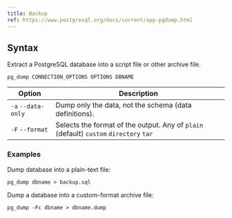 ```yaml
---
title: Backup
ref: https://www.postgresql.org/docs/current/app-pgdump.html
---
```


## Syntax

Extract a PostgreSQL database into a script file or other archive file.

```shell
pg_dump CONNECTION_OPTIONS OPTIONS DBNAME
```

| Option | Description |
| --- | --- |
| `-a` `--data-only` | Dump only the data, not the schema (data definitions). |
| `-F` `--format` | Selects the format of the output. Any of `plain` (default) `custom` `directory` `tar` |

### Examples

Dump database into a plain-text file:

```shell
pg_dump dbname > backup.sql
```

Dump a database into a custom-format archive file:

```shell
pg_dump -Fc dbname > dbname.dump
```

